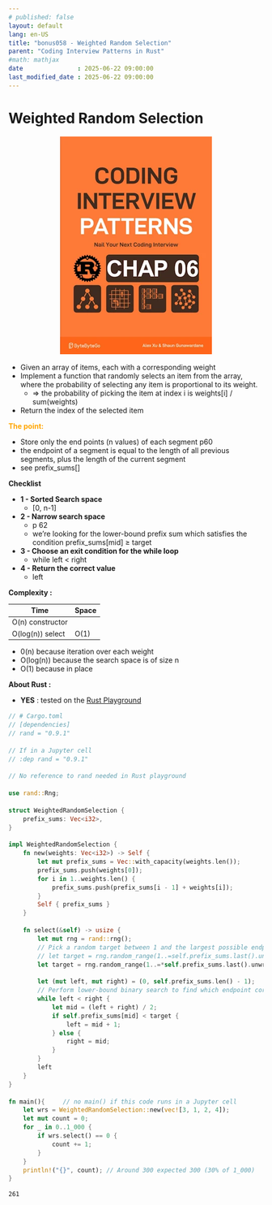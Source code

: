 ```yaml
---
# published: false
layout: default
lang: en-US
title: "bonus058 - Weighted Random Selection"
parent: "Coding Interview Patterns in Rust"
#math: mathjax
date               : 2025-06-22 09:00:00
last_modified_date : 2025-06-22 09:00:00
---
```


# Weighted Random Selection

<div align="center">
<img src="../assets/chap_06.webp" alt="" width="300" loading="lazy"/>
</div>

* Given an array of items, each with a corresponding weight
* Implement a function that randomly selects an item from the array, where the probability of selecting any item is proportional to its weight.
    * => the probability of picking the item at index i is weights[i] / sum(weights)
* Return the index of the selected item



<span style="color:orange"><b>The point:</b></span>

* Store only the end points (n values) of each segment p60
* the endpoint of a segment is equal to the length of all previous segments, plus the length of the current segment
* see prefix_sums[]

**Checklist**

* **1 - Sorted Search space**
    * [0, n-1]
* **2 - Narrow search space**
    * p 62
    * we’re looking for the lower-bound prefix sum which satisfies the condition prefix_sums[mid] ≥ target
* **3 - Choose an exit condition for the while loop**
    * while left < right
* **4 - Return the correct value**
    * left


**Complexity :**

| Time             | Space |
|------------------|-------|
| O(n) constructor |       |
| O(log(n)) select | O(1)  |

* 0(n) because iteration over each weight
* O(log(n)) because the search space is of size n
* O(1) because in place


**About Rust :**
* **YES** : tested on the [Rust Playground](https://play.rust-lang.org/)

<!-- <span style="color:red"><b>TODO : </b></span> 
* Add comments in the source code        
 -->


<!-- * <span style="color:lime"><b>Preferred solution?</b></span>      -->



```rust
// # Cargo.toml
// [dependencies]
// rand = "0.9.1"

// If in a Jupyter cell
// :dep rand = "0.9.1"

// No reference to rand needed in Rust playground

use rand::Rng;

struct WeightedRandomSelection {
    prefix_sums: Vec<i32>,
}

impl WeightedRandomSelection {
    fn new(weights: Vec<i32>) -> Self {
        let mut prefix_sums = Vec::with_capacity(weights.len());
        prefix_sums.push(weights[0]);
        for i in 1..weights.len() {
            prefix_sums.push(prefix_sums[i - 1] + weights[i]);
        }
        Self { prefix_sums }
    }

    fn select(&self) -> usize {
        let mut rng = rand::rng();
        // Pick a random target between 1 and the largest possible endpoint.
        // let target = rng.random_range(1..=self.prefix_sums.last().unwrap().clone());
        let target = rng.random_range(1..=*self.prefix_sums.last().unwrap());   // dereferencing avoid cloning
        
        let (mut left, mut right) = (0, self.prefix_sums.len() - 1);
        // Perform lower-bound binary search to find which endpoint corresponds to the target.
        while left < right {
            let mid = (left + right) / 2;
            if self.prefix_sums[mid] < target {
                left = mid + 1;
            } else {
                right = mid;
            }
        }
        left
    }
}

fn main(){     // no main() if this code runs in a Jupyter cell 
    let wrs = WeightedRandomSelection::new(vec![3, 1, 2, 4]);
    let mut count = 0;
    for _ in 0..1_000 {
        if wrs.select() == 0 {
            count += 1;
        }
    }
    println!("{}", count); // Around 300 expected 300 (30% of 1_000)
}
```

    261

